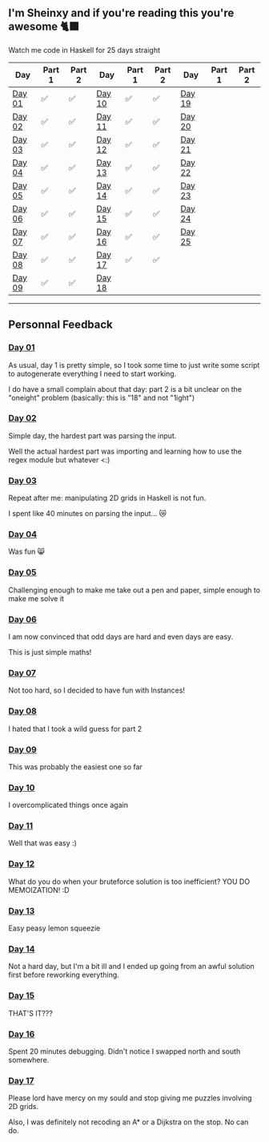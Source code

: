 I'm Sheinxy and if you're reading this you're awesome 🐈‍⬛
---

Watch me code in Haskell for 25 days straight

| Day 	| Part 1 	| Part 2 	| Day 	| Part 1 	| Part 2 	| Day 	| Part 1 	| Part 2 	|
|-----	|--------	|--------	|-----	|--------	|--------	|-----	|--------	|--------	|
|  [Day 01](./Day_01)	|    ✅   	|    ✅    	|  [Day 10](./Day_10)	|    ✅   	|    ✅    	|  [Day 19](./Day_19)	|        	|        	|
|  [Day 02](./Day_02)	|    ✅    	|    ✅    	|  [Day 11](./Day_11)	|    ✅     |    ✅    	|  [Day 20](./Day_20)	|        	|        	|
|  [Day 03](./Day_03)	|    ✅    	|    ✅    	|  [Day 12](./Day_12)	|    ✅    	|    ✅     |  [Day 21](./Day_21)	|        	|        	|
|  [Day 04](./Day_04)	|    ✅    	|    ✅    	|  [Day 13](./Day_13)	|    ✅     |    ✅    	|  [Day 22](./Day_22)	|        	|        	|
|  [Day 05](./Day_05)	|    ✅    	|    ✅    	|  [Day 14](./Day_14)	|    ✅     |    ✅     |  [Day 23](./Day_23)	|        	|        	|
|  [Day 06](./Day_06)	|    ✅   	|    ✅    	|  [Day 15](./Day_15)	|    ✅     |    ✅    	|  [Day 24](./Day_24)	|        	|        	|
|  [Day 07](./Day_07)	|    ✅    	|    ✅    	|  [Day 16](./Day_16)	|    ✅     |    ✅    	|  [Day 25](./Day_25)	|        	|        	|
|  [Day 08](./Day_08)	|    ✅    	|    ✅    	|  [Day 17](./Day_17)	|    ✅     |    ✅    	|     	|        	|        	|
|  [Day 09](./Day_09)	|    ✅    	|    ✅    	|  [Day 18](./Day_18)	|         	|        	|     	|        	|        	|

---

## Personnal Feedback

### [Day 01](./Day_01)
As usual, day 1 is pretty simple, so I took some time to just write some script
to autogenerate everything I need to start working.

I do have a small complain about that day: part 2 is a bit unclear on the
"oneight" problem (basically: this is "18" and not "1ight")

### [Day 02](./Day_02)
Simple day, the hardest part was parsing the input.

Well the actual hardest part was importing and learning how to use the regex module but whatever <:)

### [Day 03](./Day_03)
Repeat after me: manipulating 2D grids in Haskell is not fun.

I spent like 40 minutes on parsing the input... 😿

### [Day 04](./Day_04)
Was fun 😸

### [Day 05](./Day_05)
Challenging enough to make me take out a pen and paper, simple enough to make me solve it

### [Day 06](./Day_06)
I am now convinced that odd days are hard and even days are easy.

This is just simple maths!

### [Day 07](./Day_07)
Not too hard, so I decided to have fun with Instances!

### [Day 08](./Day_08)
I hated that I took a wild guess for part 2

### [Day 09](./Day_09)
This was probably the easiest one so far

### [Day 10](./Day_10)
I overcomplicated things once again

### [Day 11](./Day_11)
Well that was easy :)

### [Day 12](./Day_12)
What do you do when your bruteforce solution is too inefficient? YOU DO MEMOIZATION! :D

### [Day 13](./Day_13)
Easy peasy lemon squeezie

### [Day 14](./Day_14)
Not a hard day, but I'm a bit ill and I ended up going from an awful solution first before reworking everything.

### [Day 15](./Day_15)
THAT'S IT???

### [Day 16](./Day_16)
Spent 20 minutes debugging. Didn't notice I swapped north and south somewhere.

### [Day 17](./Day_17)
Please lord have mercy on my sould and stop giving me puzzles involving 2D grids.

Also, I was definitely not recoding an A* or a Dijkstra on the stop. No can do.
